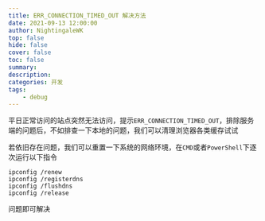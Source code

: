 ```yaml
---
title: ERR_CONNECTION_TIMED_OUT 解决方法
date: 2021-09-13 12:00:00
author: NightingaleWK
top: false
hide: false
cover: false
toc: false
summary: 
description: 
categories: 开发
tags:
    - debug
---
```

平日正常访问的站点突然无法访问，提示`` ERR_CONNECTION_TIMED_OUT ``，排除服务端的问题后，不如排查一下本地的问题，我们可以清理浏览器各类缓存试试
  
若依旧存在问题，我们可以重置一下系统的网络环境，在`` CMD ``或者`` PowerShell ``下逐次运行以下指令

```
ipconfig /renew
ipconfig /registerdns
ipconfig /flushdns
ipconfig /release
```

问题即可解决